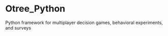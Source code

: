 # Otree_Python
Python framework for multiplayer decision games, behavioral experiments, and surveys
